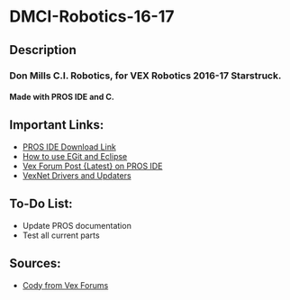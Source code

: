 # DMCI-Robotics-16-17

## Description
### Don Mills C.I. Robotics, for VEX Robotics 2016-17 Starstruck.
#### Made with PROS IDE and C.

## Important Links:
- [PROS IDE Download Link](https://github.com/purduesigbots/purdueros/releases/download/2b10/pros-2b10-windows-setup.exe)
- [How to use EGit and Eclipse](http://eclipsesource.com/blogs/tutorials/egit-tutorial/)
- [Vex Forum Post {Latest} on PROS IDE](http://www.vexforum.com/index.php/17226-pros-for-eclipse-1-6-0-0-announcement/0)
- [VexNet Drivers and Updaters](http://www.vexrobotics.com/vexedr/software/firmware/)

## To-Do List:
- Update PROS documentation
- Test all current parts

## Sources:
- [Cody from Vex Forums](http://www.vexforum.com/index.php/12370-holonomic-drives-2-0-a-video-tutorial-by-cody/p1#p115340)